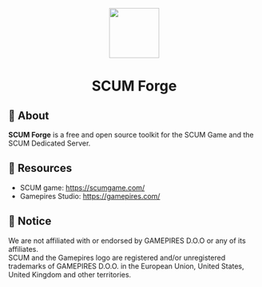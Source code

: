 <p align="center"><img width="100" src="https://avatars.githubusercontent.com/u/157512606" /></p>
<h1 align="center">SCUM Forge</h1>

## 👤 About

**SCUM Forge** is a free and open source toolkit for the SCUM Game and the SCUM Dedicated Server.

## 📌 Resources
- SCUM game: https://scumgame.com/
- Gamepires Studio: https://gamepires.com/

## 📜 Notice

We are not affiliated with or endorsed by GAMEPIRES D.O.O or any of its affiliates.  
SCUM and the Gamepires logo are registered and/or unregistered trademarks of GAMEPIRES D.O.O. in the European Union, United States, United Kingdom and other territories.
